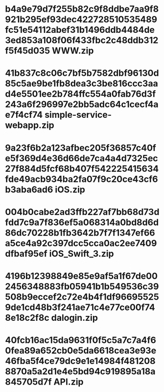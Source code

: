 # b4a9e79d7f255b82c9f8ddbe7aa9f8921b295ef93dec422728510535489fc51e54112abef31b1496ddb4484de3ed853a108f06f433fbc2c48ddb312f5f45d035  WWW.zip
# 41b837c8c06c7bf5b7582dbf96130d85c5ae9be1fb8dea3c3be816ccc3aad4e5501ee2b784ffc554a0fab76d3f243a6f296997e2bb5adc64c1cecf4ae7f4cf74  simple-service-webapp.zip
# 9a23f6b2a123afbec205f36857c40fe5f369d4e36d66de7ca4a4d7325ec27f884d5fcf68b407f542225415634fde49acb934ba2fa07f9c20ce43cf6b3aba6ad6  iOS.zip
# 004b0cabe2ad3ffb227af7bb68d73dfdd7c9a7f836ef5a068314a0bd8d6d86dc70228b1fb3642b7f7f1347ef66a5ce4a92c397dcc5cca0ac2ee7409dfbaf95ef  iOS_Swift_3.zip
# 4196b12398849e85e9af5a1f67de002456348883fb05941b1b549536c39508b9eccef2c72e4b4f1df966955259de1cd48b3f241ae71c4e77ce00f748e18c2f8c  dalogin.zip
# 40fcb16ac15da9631f0f5c5a7c7a4f60fea89a652cb0e5da6618cea3e93e46fba5f4ce79dc9e1e14984f4812088870a5a2d1e4e5bd94c919895a18a845705d7f  API.zip